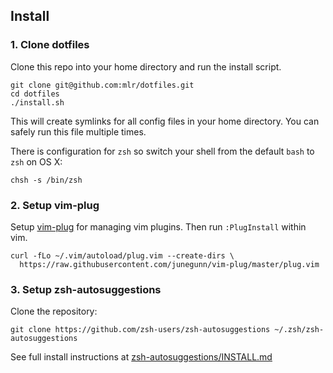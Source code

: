 ## Install

### 1. Clone dotfiles

Clone this repo into your home directory and run the install script.

    git clone git@github.com:mlr/dotfiles.git
    cd dotfiles
    ./install.sh

This will create symlinks for all config files in your home directory. You can
safely run this file multiple times.

There is configuration for `zsh` so switch your shell from the default `bash` to `zsh` on OS X:

    chsh -s /bin/zsh

### 2. Setup vim-plug

Setup [vim-plug](https://github.com/junegunn/vim-plug) for managing vim plugins. Then run `:PlugInstall` within vim.

```
curl -fLo ~/.vim/autoload/plug.vim --create-dirs \
  https://raw.githubusercontent.com/junegunn/vim-plug/master/plug.vim
```

### 3. Setup zsh-autosuggestions

Clone the repository:

```
git clone https://github.com/zsh-users/zsh-autosuggestions ~/.zsh/zsh-autosuggestions
```

See full install instructions at [zsh-autosuggestions/INSTALL.md](https://github.com/zsh-users/zsh-autosuggestions/blob/master/INSTALL.md)
